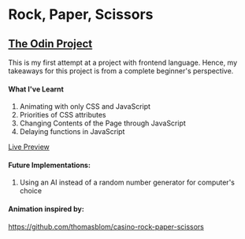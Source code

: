 # Rock, Paper, Scissors

## [The Odin Project](https://www.theodinproject.com/paths/foundations/courses/foundations/lessons/rock-paper-scissors)

This is my first attempt at a project with frontend language. Hence, my takeaways for this project is from a complete beginner's perspective.
#### What I've Learnt
1. Animating with only CSS and JavaScript
2. Priorities of CSS attributes
3. Changing Contents of the Page through JavaScript
4. Delaying functions in JavaScript

[Live Preview](https://RachelCheah.github.io/rock-paper-scissors)

#### Future Implementations:
1. Using an AI instead of a random number generator for computer's choice

#### Animation inspired by:
https://github.com/thomasblom/casino-rock-paper-scissors


